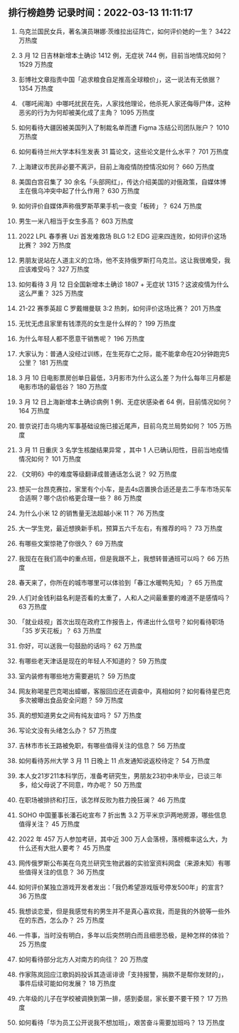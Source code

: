 
## 排行榜趋势 记录时间：2022-03-13 11:11:17
  
  1. 乌克兰国民女兵，著名演员琳娜·茨维拉出征阵亡，如何评价她的一生？ 3422 万热度
    
  2. 3 月 12 日吉林新增本土确诊 1412 例，无症状 744 例，目前当地情况如何？ 1529 万热度
    
  3. 彭博社文章指责中国「追求粮食自足推高全球粮价」，这一说法有无依据？ 1354 万热度
    
  4. 《哪吒闹海》中哪吒扰民在先，人家找他理论，他杀死人家还侮辱尸体，这种恶劣的行为为何却被美化成了主角？ 1095 万热度
    
  5. 如何看待大疆因被美国列入了制裁名单而遭 Figma 冻结公司团队账户？ 1010 万热度
    
  6. 如何看待兰州大学本科生发表 31 篇论文，这些论文是什么水平？ 701 万热度
    
  7. 上海建议市民非必要不离沪，目前上海疫情防控情况如何？ 660 万热度
    
  8. 美国白宫召集了 30 余名「头部网红」，传达介绍美国的对俄政策，自媒体博主在俄乌冲突中起了什么作用？ 630 万热度
    
  9. 如何评价自媒体声称俄罗斯苹果手机一夜变「板砖」？ 624 万热度
    
  10. 男生一米八相当于女生多高？ 603 万热度
    
  11. 2022 LPL 春季赛 Uzi 首发难救场 BLG 1:2 EDG 迎来四连败，如何评价这场比赛？ 392 万热度
    
  12. 男朋友说站在人道主义的立场，他不支持俄罗斯打乌克兰。这让我很难受，我应该难受吗？ 327 万热度
    
  13. 如何看待 3 月 12 日全国新增本土确诊 1807 + 无症状 1315？这波疫情为什么这么严重？ 325 万热度
    
  14. 21-22 赛季英超 C 罗戴帽曼联 3:2 热刺，如何评价这场比赛？ 201 万热度
    
  15. 无忧无虑且家里有钱漂亮的女生是什么样的？ 199 万热度
    
  16. 为什么年轻人都不愿意干销售呢？ 196 万热度
    
  17. 大家认为：普通人没经过训练，在生死存亡之际，能不能拿命在20分钟跑完5公里？ 181 万热度
    
  18. 3 月 10 日电影票房创单日最低，3月影市为什么这么差？为什么每年三月都是电影市场的最低谷？ 180 万热度
    
  19. 3 月 12 日上海新增本土确诊病例 1 例、无症状感染者 64 例，目前情况如何？ 164 万热度
    
  20. 普京说打击乌境内军事基础设施已接近尾声，目前乌克兰局势如何？ 105 万热度
    
  21. 3 月 11 日重庆 3 名学生核酸结果异常 ，其中 1 人已确认阳性，目前当地疫情情况如何？ 101 万热度
    
  22. 《文明6》中的难度等级翻译成普通话怎么说？ 92 万热度
    
  23. 想买一台昂克赛拉，家里有个小车，是去4s店置换合适还是去二手车市场买车合适啊？哪个店价格更合理一些？ 86 万热度
    
  24. 为什么小米 12 的销售量无法超越小米 11？ 76 万热度
    
  25. 大一学生党，最近想换新手机，预算五六千左右，有推荐的吗？ 73 万热度
    
  26. 有哪些文案惊艳了你很久？ 69 万热度
    
  27. 我现在在我们高中的重点班，但是我跟不上，我想转普通班可以吗？ 66 万热度
    
  28. 春天来了，你所在的城市哪里可以体验到「春江水暖鸭先知」？ 65 万热度
    
  29. 人们对金钱利益名利是否看的太重了，人和人之间最重要的难道不是感情吗？ 63 万热度
    
  30. 「就业歧视」首次出现在政府工作报告上，传递出什么信号？如何看待职场「35 岁天花板」？ 63 万热度
    
  31. 你好，可以送我一句鼓励的话吗？ 62 万热度
    
  32. 有哪些老天津话是现在的年轻人不知道的？ 59 万热度
    
  33. 室内装修有哪些地方需要避坑？ 59 万热度
    
  34. 网友称喝星巴克喝出蟑螂，客服回应还在调查中，真相如何？如何看待星巴克多次被曝出食品安全问题？ 59 万热度
    
  35. 真的想知道男女之间有纯友谊吗？ 57 万热度
    
  36. 写论文没有头绪怎么办？ 57 万热度
    
  37. 吉林市市长王路被免职，有哪些值得关注的信息？ 56 万热度
    
  38. 如何看待苏州大学 3 月 11 日晚上 11 点发通知说返校待定？ 54 万热度
    
  39. 本人女21岁211本科学历，准备考研究生，男朋友23初中未毕业，已谈三年多，给父母说了不同意，咋办呢？ 50 万热度
    
  40. 在职场被排挤和打压，该怎样反败为胜力挽狂澜？ 46 万热度
    
  41. SOHO 中国董事长潘石屹宣布 7 折出售 3.2 万平米京沪两地房源，哪些信息值得关注？ 45 万热度
    
  42. 2022 年 457 万人参加考研，其中近 300 万人会落榜，落榜概率这么大，为什么还有大批人要考？ 45 万热度
    
  43. 网传俄罗斯公布美在乌克兰研究生物武器的实验室资料网盘（来源未知）有哪些值得关注的信息？ 36 万热度
    
  44. 如何评价某独立游戏开发者发出：「我仍希望游戏版号停发500年」的宣言? 36 万热度
    
  45. 我想谈恋爱，但是我感觉有的男生并不是真心喜欢我，而是我的外貌等一些外在的东西，怎么办？ 25 万热度
    
  46. 一件事，当时没有明白，多年以后突然明白而且细思恐极，是种怎样的体验？ 25 万热度
    
  47. 如何看待部分北方人对南方的向往？ 20 万热度
    
  48. 作家陈岚回应江歌妈妈投诉其造谣诽谤「支持报警，捐款不是帮你发财的」，事件后续可能如何发展？ 18 万热度
    
  49. 六年级的儿子在学校被调换到第一排，感到委屈，家长要不要干预？ 17 万热度
    
  50. 如何看待「华为员工公开说我不想加班」，艰苦奋斗需要加班吗？ 13 万热度
    